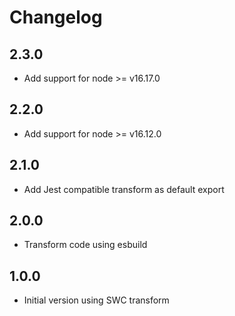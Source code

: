 # Changelog

## 2.3.0

- Add support for node >= v16.17.0

## 2.2.0

- Add support for node >= v16.12.0

## 2.1.0

- Add Jest compatible transform as default export

## 2.0.0

- Transform code using esbuild

## 1.0.0

- Initial version using SWC transform
